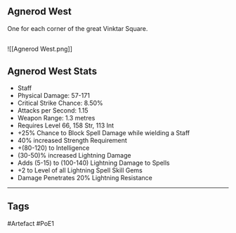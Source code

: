 ## Agnerod West
One for each corner of the great Vinktar Square.
##
![[Agnerod West.png]]
## Agnerod West Stats
- Staff
- Physical Damage: 57-171
- Critical Strike Chance: 8.50%
- Attacks per Second: 1.15
- Weapon Range: 1.3 metres
- Requires Level 66, 158 Str, 113 Int
- +25% Chance to Block Spell Damage while wielding a Staff
- 40% increased Strength Requirement
- +(80-120) to Intelligence
- (30-50)% increased Lightning Damage
- Adds (5-15) to (100-140) Lightning Damage to Spells
- +2 to Level of all Lightning Spell Skill Gems
- Damage Penetrates 20% Lightning Resistance


---
## Tags
#Artefact
#PoE1